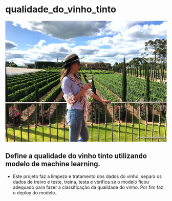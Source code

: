 # qualidade_do_vinho_tinto
![Imagem](https://github.com/jairobernardesjunior/qualidade_do_vinho_tinto/blob/main/vinho.jpg)
 
## Define a qualidade do vinho tinto utilizando modelo de machine learning.

- Este projeto faz a limpeza e tratamento dos dados do vinho, separa os dados de treino e teste, treina, testa e verifica se o modelo ficou adequado para fazer a classificação da qualidade do vinho. Por fim faz o deploy do modelo..